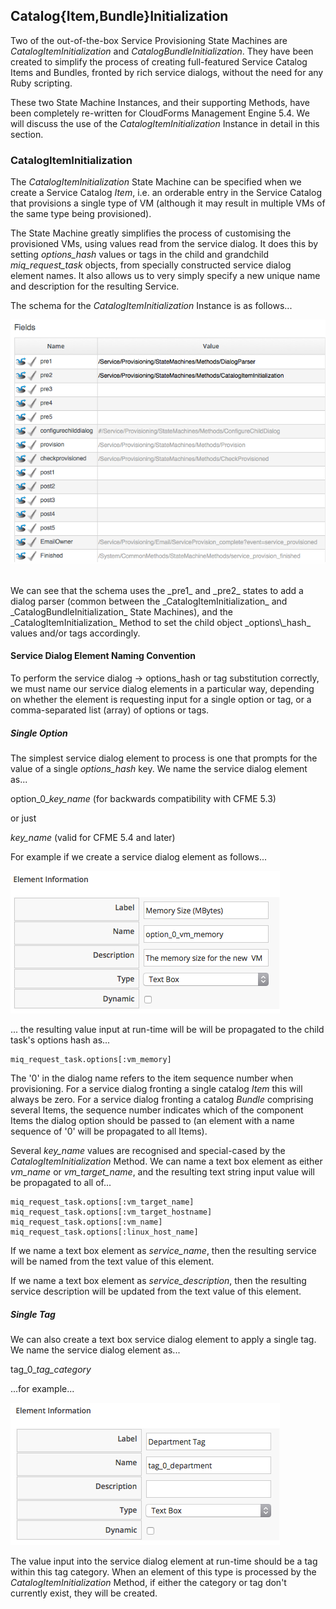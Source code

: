 ## Catalog{Item,Bundle}Initialization

Two of the out-of-the-box Service Provisioning State Machines are _CatalogItemInitialization_ and _CatalogBundleInitialization_. They have been created to simplify the process of creating full-featured Service Catalog Items and Bundles, fronted by rich service dialogs, without the need for any Ruby scripting.

These two State Machine Instances, and their supporting Methods, have been completely re-written for CloudForms Management Engine 5.4. We will discuss the use of the _CatalogItemInitialization_ Instance in detail in this section.

### CatalogItemInitialization

The _CatalogItemInitialization_ State Machine can be specified when we create a Service Catalog _Item_, i.e. an orderable entry in the Service Catalog that provisions a single type of VM (although it may result in multiple VMs of the same type being provisioned).

The State Machine greatly simplifies the process of customising the provisioned VMs, using values read from the service dialog. It does this by setting _options\_hash_ values or tags in the child and grandchild _miq\_request\_task_ objects, from specially constructed service dialog element names. It also allows us to very simply specify a new unique name and description for the resulting Service.

The schema for the _CatalogItemInitialization_ Instance is as follows...


![screenshot](images/screenshot7.png?)

<br>
We can see that the schema uses the _pre1_ and _pre2_ states to add a dialog parser (common between the _CatalogItemInitialization_ and _CatalogBundleInitialization_ State Machines), and the _CatalogItemInitialization_ Method to set the child object _options\_hash_ values and/or tags accordingly.

#### Service Dialog Element Naming Convention

To perform the service dialog -> options_hash or tag substitution correctly, we must name our service dialog elements in a particular way, depending on whether the element is requesting input for a single option or tag, or a comma-separated list (array) of options or tags.

##### Single Option

The simplest service dialog element to process is one that prompts for the value of a single _options\_hash_ key. We name the service dialog element as...

option\_0\__key\_name_ (for backwards compatibility with CFME 5.3)

or just

_key\_name_ (valid for CFME 5.4 and later)

For example if we create a service dialog element as follows...

![screenshot](images/screenshot9.png)

... the resulting value input at run-time will be will be propagated to the child task's options hash as...

```
miq_request_task.options[:vm_memory]
```


The '0' in the  dialog name refers to the item sequence number when provisioning. For a service dialog fronting a single catalog _Item_ this will always be zero. For a service dialog fronting a catalog _Bundle_ comprising several Items, the sequence number indicates which of the component Items the dialog option should be passed to (an element with a name sequence of '0' will be propagated to all Items).

Several _key\_name_ values are recognised and special-cased by the _CatalogItemInitialization_ Method. We can name a text box element as either _vm\_name_ or _vm\_target\_name_, and the resulting text string input value will be propagated to all of...

```
miq_request_task.options[:vm_target_name]
miq_request_task.options[:vm_target_hostname]
miq_request_task.options[:vm_name]
miq_request_task.options[:linux_host_name]
```

If we name a text box element as _service\_name_, then the resulting service will be named from the text value of this element.

If we name a text box element as _service\_description_, then the resulting service description will be updated from the text value of this element.

##### Single Tag

We can also create a text box service dialog element to apply a single tag. We name the service dialog element as...

tag\_0\__tag\_category_

...for example...

![screenshot](images/screenshot10.png)

The value input into the service dialog element at run-time should be a tag within this tag category. When an element of this type is processed by the _CatalogItemInitialization_ Method, if either the category or tag don't currently exist, they will be created.


